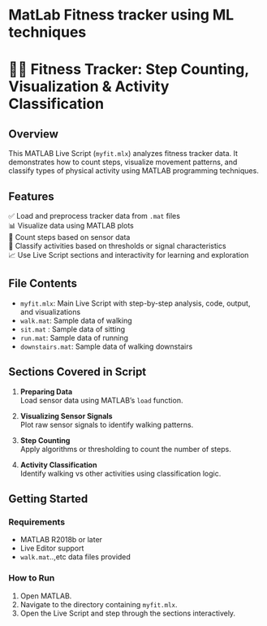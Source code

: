 # MatLab Fitness tracker using ML techniques
# 🏃‍♀️ Fitness Tracker: Step Counting, Visualization & Activity Classification

## Overview

This MATLAB Live Script (`myfit.mlx`) analyzes fitness tracker data. It demonstrates how to count steps, visualize movement patterns, and classify types of physical activity using MATLAB programming techniques.

## Features

✅ Load and preprocess tracker data from `.mat` files  
📊 Visualize data using MATLAB plots  
🧮 Count steps based on sensor data  
🤖 Classify activities based on thresholds or signal characteristics  
📈 Use Live Script sections and interactivity for learning and exploration

## File Contents

- `myfit.mlx`: Main Live Script with step-by-step analysis, code, output, and visualizations
- `walk.mat`: Sample data of walking
- `sit.mat` : Sample data of sitting
- `run.mat`: Sample data of running
- `downstairs.mat`: Sample data of walking downstairs

## Sections Covered in Script

1. **Preparing Data**  
   Load sensor data using MATLAB’s `load` function.

2. **Visualizing Sensor Signals**  
   Plot raw sensor signals to identify walking patterns.

3. **Step Counting**  
   Apply algorithms or thresholding to count the number of steps.

4. **Activity Classification**  
   Identify walking vs other activities using classification logic.


## Getting Started

### Requirements

- MATLAB R2018b or later
- Live Editor support
- `walk.mat`..,etc data files provided 

### How to Run

1. Open MATLAB.
2. Navigate to the directory containing `myfit.mlx`.
3. Open the Live Script and step through the sections interactively.
